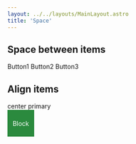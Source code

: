 ```yaml
---
layout: ../../layouts/MainLayout.astro
title: 'Space'
---
```


## Space between items

<cc-space size="10" direction="vertical">
  <div>
    <cc-radio-group label="Direction" name="direction" onchange="directionChange(this.value)">
      <cc-radio label="horizontal" value="horizontal" checked></cc-radio>
      <cc-radio label="vertical" value="vertical" ></cc-radio>
    </cc-radio-group>
  </div>
  <div>
    <cc-radio-group label="Size" name="size" onchange="sizeChange(this.value)">
      <cc-radio label="small" value="small"></cc-radio>
      <cc-radio label="middle" value="middle" checked></cc-radio>
      <cc-radio label="large" value="large"></cc-radio>
      <cc-radio label="customize" value="customize"></cc-radio>
    </cc-radio-group>
  </div>
  <div id="custom-size-slider" style="display: none" >
    <input type="range" />
  </div>
  <div class="preview">
    <cc-space id="cc-space-preview1" size="10" justify="space-between">
      <cc-button>Button1</cc-button>
      <cc-button>Button2</cc-button>
      <cc-button>Button3</cc-button>
    </cc-space>
  </div>
</cc-space>

## Align items

<div>
  <cc-radio-group label="Justify" name="justify" onchange="alignChange(this.value)">
    <cc-radio label="start" value="start"></cc-radio>
    <cc-radio label="end" value="end"></cc-radio>
    <cc-radio label="center" value="center" checked></cc-radio>
    <cc-radio label="baseline" value="baseline"></cc-radio>
  </cc-radio-group>
</div>
<div class="preview">
  <cc-space id="cc-space-preview2" size="10" align="center">
    <span>center</span>
    <cc-button theme="primary" style="height: 40px">primary</cc-button>
    <span style="display: block; height: 60px; width: 60px; background-color: #2b8a3e; color: white; display: grid; place-content: center">Block</span>
  </cc-space>
</div>
<script>
  const prevRef = document.querySelector("#cc-space-preview1");
  const prevRef2 = document.querySelector("#cc-space-preview2");
  const customSizeSlider = document.querySelector("#custom-size-slider");
  const sliderInputRef = document.querySelector("#custom-size-slider input");
  sliderInputRef.setAttribute("value", prevRef.getAttribute("size"));
  customSizeSlider.addEventListener("input", (event) => {
    prevRef.setAttribute("size", event.target.value);
  });
  function directionChange(value) {
    prevRef.setAttribute("direction", value);
  }
  function sizeChange(value) {
    if (value === "customize") {
      customSizeSlider.style.display = "block";
      return;
    }
    prevRef.setAttribute("size", value);
    sliderInputRef.setAttribute("value", value);
  } 
  function alignChange(value) {
    prevRef2.setAttribute("align", value); 
  }

</script>


